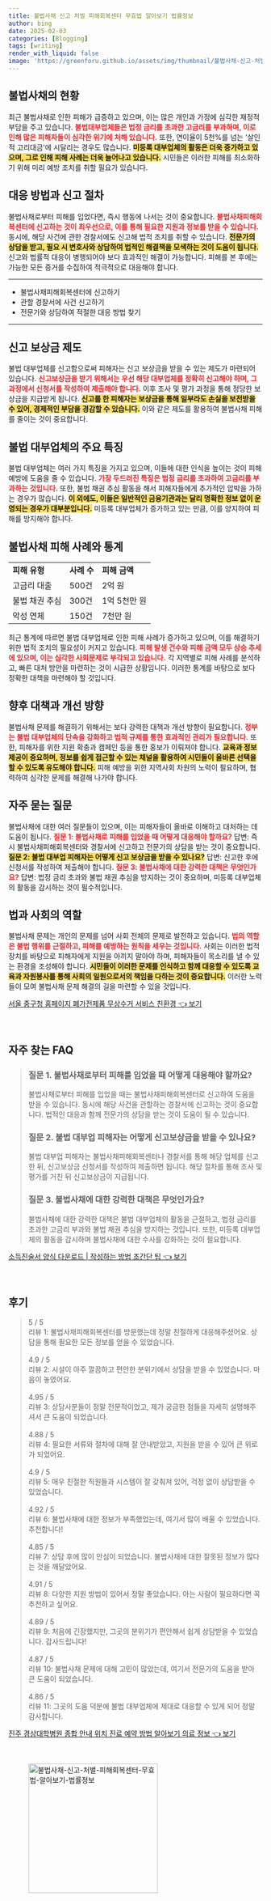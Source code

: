 ```yaml
---
title: 불법사채 신고 처벌 피해회복센터 무효법 알아보기 법률정보
author: bing
date: 2025-02-03
categories: [Blogging]
tags: [writing]
render_with_liquid: false
image: 'https://greenforu.github.io/assets/img/thumbnail/불법사채-신고-처벌-피해회복센터-무효법-알아보기-법률정보.webp'
---
```



<h2 id='불법사채의 현황'>불법사채의 현황</h2>

<p>최근 불법사채로 인한 피해가 급증하고 있으며, 이는 많은 개인과 가정에 심각한 재정적 부담을 주고 있습니다. <b><span style="color: #ee2323;">불법대부업체들은 법정 금리를 초과한 고금리를 부과하며, 이로 인해 많은 피해자들이 심각한 위기에 처해 있습니다.</span></b> 또한, 연이율이 5천%를 넘는 '살인적 고리대금'에 시달리는 경우도 많습니다. <b><span style="background-color: #ffe066;">미등록 대부업체의 활동은 더욱 증가하고 있으며, 그로 인해 피해 사례는 더욱 늘어나고 있습니다.</span></b> 시민들은 이러한 피해를 최소화하기 위해 미리 예방 조치를 취할 필요가 있습니다.</p>

<h2 id='대응 방법과 신고 절차'>대응 방법과 신고 절차</h2>

<p>불법사채로부터 피해를 입었다면, 즉시 행동에 나서는 것이 중요합니다. <b><span style="color: #ee2323;">불법사채피해회복센터에 신고하는 것이 최우선으로, 이를 통해 필요한 지원과 정보를 받을 수 있습니다.</span></b> 동시에, 해당 사건에 관한 경찰서에도 신고해 법적 조치를 취할 수 있습니다. <b><span style="background-color: #ffe066;">전문가의 상담을 받고, 필요 시 변호사와 상담하여 법적인 해결책을 모색하는 것이 도움이 됩니다.</span></b> 신고와 법률적 대응이 병행되어야 보다 효과적인 해결이 가능합니다. 피해를 본 후에는 가능한 모든 증거를 수집하여 적극적으로 대응해야 합니다.</p>

<hr />

<ul>
    <li>불법사채피해회복센터에 신고하기</li>
    <li>관할 경찰서에 사건 신고하기</li>
    <li>전문가와 상담하여 적절한 대응 방법 찾기</li>
</ul>

<hr />

<h2 id='신고 보상금 제도'>신고 보상금 제도</h2>

<p>불법 대부업체를 신고함으로써 피해자는 신고 보상금을 받을 수 있는 제도가 마련되어 있습니다. <b><span style="color: #ee2323;">신고보상금을 받기 위해서는 우선 해당 대부업체를 정확히 신고해야 하며, 그 과정에서 신청서를 작성하여 제출해야 합니다.</span></b> 이후 조사 및 평가 과정을 통해 정당한 보상금을 지급받게 됩니다. <b><span style="background-color: #ffe066;">신고를 한 피해자는 보상금을 통해 일부라도 손실을 보전받을 수 있어, 경제적인 부담을 경감할 수 있습니다.</span></b> 이와 같은 제도를 활용하여 불법사채 피해를 줄이는 것이 중요합니다.</p>

<h2 id='불법 대부업체의 주요 특징'>불법 대부업체의 주요 특징</h2>

<p>불법 대부업체는 여러 가지 특징을 가지고 있으며, 이들에 대한 인식을 높이는 것이 피해 예방에 도움을 줄 수 있습니다. <b><span style="color: #ee2323;">가장 두드러진 특징은 법정 금리를 초과하여 고금리를 부과하는 것입니다.</span></b> 또한, 불법 채권 추심 활동을 해서 피해자들에게 추가적인 압박을 가하는 경우가 많습니다. <b><span style="background-color: #ffe066;">이 외에도, 이들은 일반적인 금융기관과는 달리 명확한 정보 없이 운영되는 경우가 대부분입니다.</span></b> 미등록 대부업체가 증가하고 있는 만큼, 이를 양지하여 피해를 방지해야 합니다.</p>

<h2 id='불법사채 피해 사례와 통계'>불법사채 피해 사례와 통계</h2>

<table>
    <tr>
        <td><b>피해 유형</b></td>
        <td><b>사례 수</b></td>
        <td><b>피해 금액</b></td>
    </tr>
    <tr>
        <td>고금리 대출</td>
        <td>500건</td>
        <td>2억 원</td>
    </tr>
    <tr>
        <td>불법 채권 추심</td>
        <td>300건</td>
        <td>1억 5천만 원</td>
    </tr>
    <tr>
        <td>악성 연체</td>
        <td>150건</td>
        <td>7천만 원</td>
    </tr>
</table>

<p>최근 통계에 따르면 불법 대부업체로 인한 피해 사례가 증가하고 있으며, 이를 해결하기 위한 법적 조치의 필요성이 커지고 있습니다. <b><span style="color: #ee2323;">피해 발생 건수와 피해 금액 모두 상승 추세에 있으며, 이는 심각한 사회문제로 부각되고 있습니다.</span></b> 각 지역별로 피해 사례를 분석하고, 빠른 대처 방안을 마련하는 것이 시급한 상황입니다. 이러한 통계를 바탕으로 보다 정확한 대책을 마련해야 할 것입니다.</p>

<h2 id='향후 대책과 개선 방향'>향후 대책과 개선 방향</h2>

<p>불법사채 문제를 해결하기 위해서는 보다 강력한 대책과 개선 방향이 필요합니다. <b><span style="color: #ee2323;">정부는 불법 대부업체의 단속을 강화하고 법적 규제를 통한 효과적인 관리가 필요합니다.</span></b> 또한, 피해자를 위한 지원 확충과 캠페인 등을 통한 홍보가 이뤄져야 합니다. <b><span style="background-color: #ffe066;">교육과 정보 제공이 중요하며, 정보를 쉽게 접근할 수 있는 채널을 활용하여 시민들이 올바른 선택을 할 수 있도록 유도해야 합니다.</span></b> 피해 예방을 위한 지역사회 차원의 노력이 필요하며, 협력하여 심각한 문제를 해결해 나가야 합니다.</p>

<h2 id='자주 묻는 질문'>자주 묻는 질문</h2>

<p>불법사채에 대한 여러 질문들이 있으며, 이는 피해자들이 올바로 이해하고 대처하는 데 도움이 됩니다. <b><span style="color: #ee2323;">질문 1: 불법사채로 피해를 입었을 때 어떻게 대응해야 할까요?</span></b> 답변: 즉시 불법사채피해회복센터와 경찰서에 신고하고 전문가의 상담을 받는 것이 중요합니다. <b><span style="background-color: #ffe066;">질문 2: 불법 대부업 피해자는 어떻게 신고 보상금을 받을 수 있나요?</span></b> 답변: 신고한 후에 신청서를 작성하여 제출해야 합니다. <b><span style="color: #ee2323;">질문 3: 불법사채에 대한 강력한 대책은 무엇인가요?</span></b> 답변: 법정 금리 초과와 불법 채권 추심을 방지하는 것이 중요하며, 미등록 대부업체의 활동을 감시하는 것이 필수적입니다.</p>

<h2 id='법과 사회의 역할'>법과 사회의 역할</h2>

<p>불법사채 문제는 개인의 문제를 넘어 사회 전체의 문제로 발전하고 있습니다. <b><span style="color: #ee2323;">법의 역할은 불법 행위를 근절하고, 피해를 예방하는 원칙을 세우는 것입니다.</span></b> 사회는 이러한 법적 장치를 바탕으로 피해자에게 지원을 아끼지 말아야 하며, 피해자들이 목소리를 낼 수 있는 환경을 조성해야 합니다. <b><span style="background-color: #ffe066;">시민들이 이러한 문제를 인식하고 함께 대응할 수 있도록 교육과 자원봉사를 통해 사회의 일원으로서의 책임을 다하는 것이 중요합니다.</span></b> 이러한 노력들이 모여 불법사채 문제 해결의 길을 마련할 수 있을 것입니다.</p>


<p><a class="click-button" title="서울 중구청 홈페이지 폐가전제품 무상수거 서비스 친환경" href="https://greenforu.github.io/posts/%EC%84%9C%EC%9A%B8-%EC%A4%91%EA%B5%AC%EC%B2%AD-%ED%99%88%ED%8E%98%EC%9D%B4%EC%A7%80-%ED%8F%90%EA%B0%80%EC%A0%84%EC%A0%9C%ED%92%88-%EB%AC%B4%EC%83%81%EC%88%98%EA%B1%B0-%EC%84%9C%EB%B9%84%EC%8A%A4-%EC%B9%9C%ED%99%98%EA%B2%BD/" rel="dofollow">서울 중구청 홈페이지 폐가전제품 무상수거 서비스 친환경 👈 보기</a></p><br>
<h2 id='자주_찾는_FAQ'>자주 찾는 FAQ</h2>
<div itemscope="" itemtype="https://schema.org/FAQPage"> 
<blockquote> 
<div itemscope="" itemprop="mainEntity" itemtype="https://schema.org/Question"> 
<h3 itemprop="name">질문 1. 불법사채로부터 피해를 입었을 때 어떻게 대응해야 할까요?</h3> 
<div itemscope="" itemprop="acceptedAnswer" itemtype="https://schema.org/Answer"> 
<span itemprop="text"> 
<p>불법사채로부터 피해를 입었을 때는 불법사채피해회복센터로 신고하여 도움을 받을 수 있습니다. 동시에 해당 사건을 관할하는 경찰서에 신고하는 것이 중요합니다. 법적인 대응과 함께 전문가의 상담을 받는 것이 도움이 될 수 있습니다.</p> 
</span> 
</div> 
</div> 

<div itemscope="" itemprop="mainEntity" itemtype="https://schema.org/Question"> 
<h3 itemprop="name">질문 2. 불법 대부업 피해자는 어떻게 신고보상금을 받을 수 있나요?</h3> 
<div itemscope="" itemprop="acceptedAnswer" itemtype="https://schema.org/Answer"> 
<span itemprop="text"> 
<p>불법 대부업 피해자는 불법사채피해회복센터나 경찰서를 통해 해당 업체를 신고한 뒤, 신고보상금 신청서를 작성하여 제출하면 됩니다. 해당 절차를 통해 조사 및 평가를 거친 뒤 신고보상금이 지급됩니다.</p> 
</span> 
</div> 
</div> 

<div itemscope="" itemprop="mainEntity" itemtype="https://schema.org/Question"> 
<h3 itemprop="name">질문 3. 불법사채에 대한 강력한 대책은 무엇인가요?</h3> 
<div itemscope="" itemprop="acceptedAnswer" itemtype="https://schema.org/Answer"> 
<span itemprop="text"> 
<p>불법사채에 대한 강력한 대책은 불법 대부업체의 활동을 근절하고, 법정 금리를 초과한 고금리 부과와 불법 채권 추심을 방지하는 것입니다. 또한, 미등록 대부업체의 활동을 감시하며 불법사채에 대한 수사를 강화하는 것이 필요합니다.</p> 
</span> 
</div> 
</div> 

</blockquote> 
</div>
<p><a class="click-button" title="소득진술서 양식 다운로드 | 작성하는 방법 초간단 팁" href="https://greenforu.github.io/posts/%EC%86%8C%EB%93%9D%EC%A7%84%EC%88%A0%EC%84%9C-%EC%96%91%EC%8B%9D-%EB%8B%A4%EC%9A%B4%EB%A1%9C%EB%93%9C-%EC%9E%91%EC%84%B1%ED%95%98%EB%8A%94-%EB%B0%A9%EB%B2%95-%EC%B4%88%EA%B0%84%EB%8B%A8-%ED%8C%81/" rel="dofollow">소득진술서 양식 다운로드 | 작성하는 방법 초간단 팁 👈 보기</a></p><br>
<h2 id='후기'>후기</h2>
<div itemscope itemtype="https://schema.org/Product">
  <blockquote>
  <div itemprop="review" itemscope itemtype="https://schema.org/Review">
      <div itemprop="reviewRating" itemscope itemtype="https://schema.org/Rating"> <span itemprop="ratingValue">5</span> / <span itemprop="bestRating">5</span> </div>
      <span itemprop="reviewBody">리뷰 1: 불법사채피해회복센터를 방문했는데 정말 친절하게 대응해주셨어요. 상담을 통해 필요한 모든 정보를 얻을 수 있었습니다.</span>
  </div>
  <br>
  <div itemprop="review" itemscope itemtype="https://schema.org/Review">
      <div itemprop="reviewRating" itemscope itemtype="https://schema.org/Rating"> <span itemprop="ratingValue">4.9</span> / <span itemprop="bestRating">5</span> </div>
      <span itemprop="reviewBody">리뷰 2: 시설이 아주 깔끔하고 편안한 분위기에서 상담을 받을 수 있었습니다. 마음이 놓였어요.</span>
  </div>
  <br>
  <div itemprop="review" itemscope itemtype="https://schema.org/Review">
      <div itemprop="reviewRating" itemscope itemtype="https://schema.org/Rating"> <span itemprop="ratingValue">4.95</span> / <span itemprop="bestRating">5</span> </div>
      <span itemprop="reviewBody">리뷰 3: 상담사분들이 정말 전문적이었고, 제가 궁금한 점들을 자세히 설명해주셔서 큰 도움이 되었습니다.</span>
  </div>
  <br>
  <div itemprop="review" itemscope itemtype="https://schema.org/Review">
      <div itemprop="reviewRating" itemscope itemtype="https://schema.org/Rating"> <span itemprop="ratingValue">4.88</span> / <span itemprop="bestRating">5</span> </div>
      <span itemprop="reviewBody">리뷰 4: 필요한 서류와 절차에 대해 잘 안내받았고, 지원을 받을 수 있어 큰 위로가 되었어요.</span>
  </div>
  <br>
  <div itemprop="review" itemscope itemtype="https://schema.org/Review">
      <div itemprop="reviewRating" itemscope itemtype="https://schema.org/Rating"> <span itemprop="ratingValue">4.9</span> / <span itemprop="bestRating">5</span> </div>
      <span itemprop="reviewBody">리뷰 5: 매우 친절한 직원들과 시스템이 잘 갖춰져 있어, 걱정 없이 상담받을 수 있었습니다.</span>
  </div>
  <br>
  <div itemprop="review" itemscope itemtype="https://schema.org/Review">
      <div itemprop="reviewRating" itemscope itemtype="https://schema.org/Rating"> <span itemprop="ratingValue">4.92</span> / <span itemprop="bestRating">5</span> </div>
      <span itemprop="reviewBody">리뷰 6: 불법사채에 대한 정보가 부족했었는데, 여기서 많이 배울 수 있었습니다. 추천합니다!</span>
  </div>
  <br>
  <div itemprop="review" itemscope itemtype="https://schema.org/Review">
      <div itemprop="reviewRating" itemscope itemtype="https://schema.org/Rating"> <span itemprop="ratingValue">4.85</span> / <span itemprop="bestRating">5</span> </div>
      <span itemprop="reviewBody">리뷰 7: 상담 후에 많이 안심이 되었습니다. 불법사채에 대한 잘못된 정보가 많다는 것을 깨달았어요.</span>
  </div>
  <br>
  <div itemprop="review" itemscope itemtype="https://schema.org/Review">
      <div itemprop="reviewRating" itemscope itemtype="https://schema.org/Rating"> <span itemprop="ratingValue">4.91</span> / <span itemprop="bestRating">5</span> </div>
      <span itemprop="reviewBody">리뷰 8: 다양한 지원 방법이 있어서 정말 좋았습니다. 아는 사람이 필요하다면 꼭 추천하고 싶어요.</span>
  </div>
  <br>
  <div itemprop="review" itemscope itemtype="https://schema.org/Review">
      <div itemprop="reviewRating" itemscope itemtype="https://schema.org/Rating"> <span itemprop="ratingValue">4.89</span> / <span itemprop="bestRating">5</span> </div>
      <span itemprop="reviewBody">리뷰 9: 처음에 긴장했지만, 그곳의 분위기가 편안해서 쉽게 상담받을 수 있었습니다. 감사드립니다!</span>
  </div>
  <br>
  <div itemprop="review" itemscope itemtype="https://schema.org/Review">
      <div itemprop="reviewRating" itemscope itemtype="https://schema.org/Rating"> <span itemprop="ratingValue">4.87</span> / <span itemprop="bestRating">5</span> </div>
      <span itemprop="reviewBody">리뷰 10: 불법사채 문제에 대해 고민이 많았는데, 여기서 전문가의 도움을 받아 큰 도움이 되었습니다.</span>
  </div>
  <br>
  <div itemprop="review" itemscope itemtype="https://schema.org/Review">
      <div itemprop="reviewRating" itemscope itemtype="https://schema.org/Rating"> <span itemprop="ratingValue">4.86</span> / <span itemprop="bestRating">5</span> </div>
      <span itemprop="reviewBody">리뷰 11: 그곳의 도움 덕분에 불법 대부업체에 제대로 대응할 수 있게 되어 정말 감사합니다.</span>
  </div>
  </blockquote>
</div>
<p><a class="click-button" title="진주 경상대학병원 종합 안내 위치 진료 예약 방법 알아보기 의료 정보" href="https://greenforu.github.io/posts/%EC%A7%84%EC%A3%BC-%EA%B2%BD%EC%83%81%EB%8C%80%ED%95%99%EB%B3%91%EC%9B%90-%EC%A2%85%ED%95%A9-%EC%95%88%EB%82%B4-%EC%9C%84%EC%B9%98-%EC%A7%84%EB%A3%8C-%EC%98%88%EC%95%BD-%EB%B0%A9%EB%B2%95-%EC%95%8C%EC%95%84%EB%B3%B4%EA%B8%B0-%EC%9D%98%EB%A3%8C-%EC%A0%95%EB%B3%B4/" rel="dofollow">진주 경상대학병원 종합 안내 위치 진료 예약 방법 알아보기 의료 정보 👈 보기</a></p><br>
<figure class="image"><img src="https://greenforu.github.io/assets/img/thumbnail/불법사채-신고-처벌-피해회복센터-무효법-알아보기-법률정보.webp" alt="불법사채-신고-처벌-피해회복센터-무효법-알아보기-법률정보" width="256" height="256"></figure>